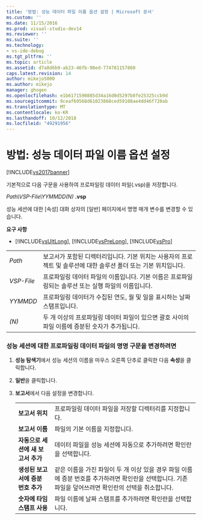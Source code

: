 ```yaml
---
title: '방법: 성능 데이터 파일 이름 옵션 설정 | Microsoft 문서'
ms.custom: ''
ms.date: 11/15/2016
ms.prod: visual-studio-dev14
ms.reviewer: ''
ms.suite: ''
ms.technology:
- vs-ide-debug
ms.tgt_pltfrm: ''
ms.topic: article
ms.assetid: d7a8d6b9-ab23-46fb-98ed-774781157860
caps.latest.revision: 14
author: mikejo5000
ms.author: mikejo
manager: ghogen
ms.openlocfilehash: e1b6171590885d34a16d0d5297b0fe25325ccb9d
ms.sourcegitcommit: 9ceaf69568d61023868ced59108ae4dd46f720ab
ms.translationtype: MT
ms.contentlocale: ko-KR
ms.lasthandoff: 10/12/2018
ms.locfileid: "49291956"
---
```

# <a name="how-to-set-performance-data-file-name-options"></a>방법: 성능 데이터 파일 이름 옵션 설정
[!INCLUDE[vs2017banner](../includes/vs2017banner.md)]

기본적으로 다음 구문을 사용하여 프로파일링 데이터 파일(.vsp)을 저장합니다.  
  
 *Path\VSP-File\YYMMDD(N)* **.vsp**  
  
 성능 세션에 대한 [속성] 대화 상자의 [일반] 페이지에서 명명 매개 변수를 변경할 수 있습니다.  
  
 **요구 사항**  
  
-   [!INCLUDE[vsUltLong](../includes/vsultlong-md.md)], [!INCLUDE[vsPreLong](../includes/vsprelong-md.md)], [!INCLUDE[vsPro](../includes/vspro-md.md)]  
  
|||  
|-|-|  
|*Path*|보고서가 포함된 디렉터리입니다. 기본 위치는 사용자의 프로젝트 및 솔루션에 대한 솔루션 폴더 또는 기본 위치입니다.|  
|*VSP-File*|프로파일링 데이터 파일의 이름입니다. 기본 이름은 프로파일링되는 솔루션 또는 실행 파일의 이름입니다.|  
|*YYMMDD*|프로파일링 데이터가 수집된 연도, 월 및 일을 표시하는 날짜 스탬프입니다.|  
|*(N)*|두 개 이상의 프로파일링 데이터 파일이 있으면 괄호 사이의 파일 이름에 증분된 숫자가 추가됩니다.|  
  
### <a name="to-change-the-naming-syntax-of-the-profiling-data-files-of-a-performance-session"></a>성능 세션에 대한 프로파일링 데이터 파일의 명명 구문을 변경하려면  
  
1.  **성능 탐색기**에서 성능 세션의 이름을 마우스 오른쪽 단추로 클릭한 다음 **속성**을 클릭합니다.  
  
2.  **일반**을 클릭합니다.  
  
3.  **보고서**에서 다음 설정을 변경합니다.  
  
    |||  
    |-|-|  
    |**보고서 위치**|프로파일링 데이터 파일을 저장할 디렉터리를 지정합니다.|  
    |**보고서 이름**|파일의 기본 이름을 지정합니다.|  
    |**자동으로 세션에 새 보고서 추가**|데이터 파일을 성능 세션에 자동으로 추가하려면 확인란을 선택합니다.|  
    |**생성된 보고서에 증분 번호 추가**|같은 이름을 가진 파일이 두 개 이상 있을 경우 파일 이름에 증분 번호를 추가하려면 확인란을 선택합니다. 기존 파일을 덮어쓰려면 확인란의 선택을 취소합니다.|  
    |**숫자에 타임스탬프 사용**|파일 이름에 날짜 스탬프를 추가하려면 확인란을 선택합니다.|



